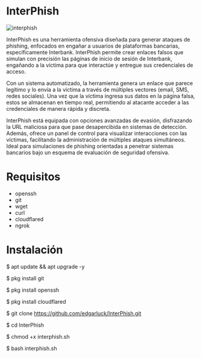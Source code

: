 # InterPhish

![interphish](https://github.com/user-attachments/assets/4943e0c2-c103-4c20-a10c-0644c4a55834)



InterPhish es una herramienta ofensiva diseñada para generar ataques de phishing, enfocados en engañar a usuarios de plataformas bancarias, específicamente Interbank. InterPhish permite crear enlaces falsos que simulan con precisión las páginas de inicio de sesión de Interbank, engañando a la víctima para que interactúe y entregue sus credenciales de acceso.

Con un sistema automatizado, la herramienta genera un enlace que parece legítimo y lo envía a la víctima a través de múltiples vectores (email, SMS, redes sociales). Una vez que la víctima ingresa sus datos en la página falsa, estos se almacenan en tiempo real, permitiendo al atacante acceder a las credenciales de manera rápida y discreta.

InterPhish está equipada con opciones avanzadas de evasión, disfrazando la URL maliciosa para que pase desapercibida en sistemas de detección. Además, ofrece un panel de control para visualizar interacciones con las víctimas, facilitando la administración de múltiples ataques simultáneos. Ideal para simulaciones de phishing orientadas a penetrar sistemas bancarios bajo un esquema de evaluación de seguridad ofensiva.

# Requisitos

* openssh
* git
* wget
* curl
* cloudflared
* ngrok

# Instalación

$ apt update && apt upgrade -y

$ pkg install git 

$ pkg install openssh

$ pkg install cloudflared

$ git clone https://github.com/edgarluck/InterPhish.git

$ cd InterPhish

$ chmod +x interphish.sh

$ bash interphish.sh

